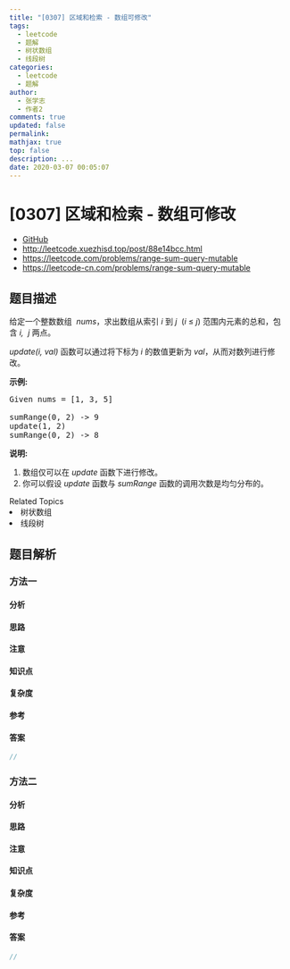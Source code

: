 ```yaml
---
title: "[0307] 区域和检索 - 数组可修改"
tags:
  - leetcode
  - 题解
  - 树状数组
  - 线段树
categories:
  - leetcode
  - 题解
author:
  - 张学志
  - 作者2
comments: true
updated: false
permalink:
mathjax: true
top: false
description: ...
date: 2020-03-07 00:05:07
---
```



# [0307] 区域和检索 - 数组可修改
* [GitHub](https://github.com/algoboy101/LeetCodeCrowdsource/tree/master/_posts/QA/%5B0307%5D%20%E5%8C%BA%E5%9F%9F%E5%92%8C%E6%A3%80%E7%B4%A2%20-%20%E6%95%B0%E7%BB%84%E5%8F%AF%E4%BF%AE%E6%94%B9.md)
* http://leetcode.xuezhisd.top/post/88e14bcc.html
* https://leetcode.com/problems/range-sum-query-mutable
* https://leetcode-cn.com/problems/range-sum-query-mutable


## 题目描述

<p>给定一个整数数组 &nbsp;<em>nums</em>，求出数组从索引&nbsp;<em>i&nbsp;</em>到&nbsp;<em>j&nbsp;&nbsp;</em>(<em>i</em>&nbsp;&le;&nbsp;<em>j</em>) 范围内元素的总和，包含&nbsp;<em>i,&nbsp; j&nbsp;</em>两点。</p>

<p><em>update(i, val)</em> 函数可以通过将下标为&nbsp;<em>i&nbsp;</em>的数值更新为&nbsp;<em>val</em>，从而对数列进行修改。</p>

<p><strong>示例:</strong></p>

<pre>Given nums = [1, 3, 5]

sumRange(0, 2) -&gt; 9
update(1, 2)
sumRange(0, 2) -&gt; 8
</pre>

<p><strong>说明:</strong></p>

<ol>
	<li>数组仅可以在&nbsp;<em>update&nbsp;</em>函数下进行修改。</li>
	<li>你可以假设 <em>update</em> 函数与 <em>sumRange</em> 函数的调用次数是均匀分布的。</li>
</ol>
<div><div>Related Topics</div><div><li>树状数组</li><li>线段树</li></div></div>


## 题目解析


### 方法一

#### 分析

#### 思路

#### 注意

#### 知识点

#### 复杂度

#### 参考

#### 答案

```cpp
//
```


### 方法二

#### 分析

#### 思路

#### 注意

#### 知识点

#### 复杂度

#### 参考

#### 答案

```cpp
//
```


